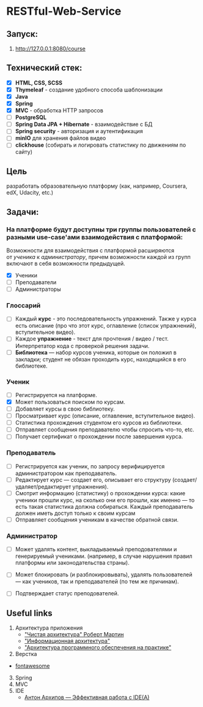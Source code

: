# RESTful-Web-Service

## Запуск:
1. http://127.0.0.1:8080/course

## Технический стек:
- [x] **HTML, CSS, SCSS**
- [x] **Thymeleaf** - создание удобного способа шаблонизации
- [x] **Java**
- [x] **Spring**
- [x] **MVC** - обработка HTTP запросов
- [ ] **PostgreSQL**
- [ ] **Spring Data JPA + Hibernate** - взаимодействие с БД
- [ ] **Spring security** - авторизация и аутентификация
- [ ] **minIO** для хранения файлов видео
- [ ] **clickhouse** (собирать и логировать статистику по движениям по сайту)

<!-- - [x] **Spring Core**
- [x] **Spring Boot** -->


## Цель
разработать образовательную платформу (как, например, Coursera, edX, Udacity, etc.)

## Задачи:

### На платформе будут доступны три группы пользователей с разными use-case'ами взаимодействия с платформой:

Возможности для взаимодействия с платформой расширяются от *ученика* к *администратору*, причем возможности каждой из групп включают в себя возможности предыдущей.

- [x] Ученики
- [ ] Преподаватели
- [ ] Администраторы

### **Глоссарий**

- [ ] Каждый **курс** - это последовательность упражнений. Также у курса есть описание (про что этот курс, оглавление (список упражнений), вступительное видео).
- [ ] Каждое **упражнение** - текст для прочтения / видео / тест. Интерпретатор кода с проверкой решения задачи.
- [ ] **Библиотека** — набор курсов ученика, которые он положил в закладки; студент не обязан проходить курс, находящийся в его библиотеке.

### **Ученик**

- [ ] Регистрируется на платформе.
- [x] Может пользоваться поиском по курсам.
- [ ] Добавляет курсы в свою библиотеку.
- [ ] Просматривает курс (описание, оглавление, вступительное видео).
- [ ] Статистика прохождения студентом его курсов из библиотеки.
- [ ] Отправляет сообщения преподавателю чтобы спросить что-то, etc.
- [ ] Получает сертификат о прохождении после завершения курса.

### **Преподаватель**

- [ ] Регистрируется как ученик, по запросу верифицируется администратором как преподаватель.
- [ ] Редактирует курс — создает его, описывает его структуру (создает/удаляет/редактирует упражнения).
- [ ] Смотрит информацию (статистику) о прохождении курса: какие ученики прошли курс, на сколько они его прошли, как именно — то есть такая статистика должна собираться. Каждый преподаватель должен иметь доступ только к своим курсам
- [ ] Отправляет сообщения ученикам в качестве обратной связи.

### **Администратор**

- [ ] Может удалять контент, выкладываемый преподователями и генерируемый учениками. (например, в случае нарушения правил платформы или законодательства страны).
- [ ] Может блокировать (и разблокировывать), удалять пользователей — как учеников, так и преподавателей (по тем же причинам).
- [ ] Подтверждает статус преподователей.


## Useful links
1. Архитектура приложения
   * ["Чистая архитектура" Роберт Мартин](https://vk.com/doc44301783_469642449?hash=2e7f405cf8d7e96a43&dl=5af840b9982acd79a9)
   * ["Информационная архитектура"]()
   * ["Архитектура программного обеспечения на практике"](https://www.ozon.ru/context/detail/id/2456415/)
2. Верстка
  * [fontawesome](https://fontawesome.com/)
3. Spring
4. MVC
5. IDE
   * [Антон Архипов — Эффективная работа с IDE(A)](https://www.youtube.com/watch?v=_rj7dx6c5R8)

